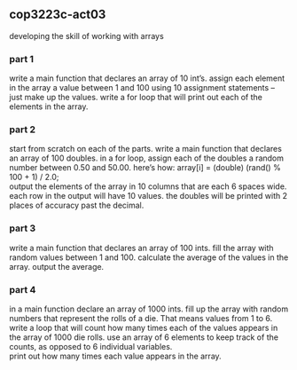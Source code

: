 ## cop3223c-act03
developing the skill of working with arrays

### part 1
write a main function that declares an array of 10 int’s. assign each element in the array a value between 1 and 100 using 10 assignment statements – just make up the values. write a for loop that will print out each of the elements in the array. 

### part 2
start from scratch on each of the parts. write a main function that declares an array of 100 doubles. in a for loop, assign each of the doubles a random number between 0.50 and 50.00.  here’s how: array[i] = (double) (rand() % 100 + 1) / 2.0;\
output the elements of the array in 10 columns that are each 6 spaces wide. each row in the output will have 10 values. the doubles will be printed with 2 places of accuracy past the decimal.

### part 3
write a main function that declares an array of 100 ints. fill the array with random values between 1 and 100. calculate the average of the values in the array. output the average.

### part 4
in a main function declare an array of 1000 ints. fill up the array with random numbers that represent the rolls of a die.  That means values from 1 to 6. write a loop that will count how many times each of the values appears in the array of 1000 die rolls. use an array of 6 elements to keep track of the counts, as opposed to 6 individual variables.\
print out how many times each value appears in the array.
